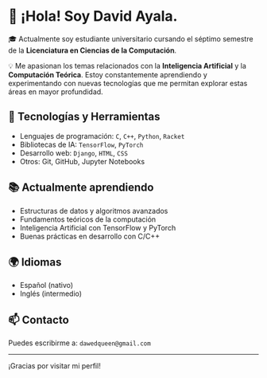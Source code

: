 # 👋 ¡Hola! Soy David Ayala.

🎓 Actualmente soy estudiante universitario cursando el séptimo semestre de la **Licenciatura en Ciencias de la Computación**.

💡 Me apasionan los temas relacionados con la **Inteligencia Artificial** y la **Computación Teórica**. Estoy constantemente aprendiendo y experimentando con nuevas tecnologías que me permitan explorar estas áreas en mayor profundidad.

## 🚀 Tecnologías y Herramientas

- Lenguajes de programación: `C`, `C++`, `Python`, `Racket`
- Bibliotecas de IA: `TensorFlow`, `PyTorch`
- Desarrollo web: `Django`, `HTML`, `CSS`
- Otros: Git, GitHub, Jupyter Notebooks

## 📚 Actualmente aprendiendo

- Estructuras de datos y algoritmos avanzados
- Fundamentos teóricos de la computación
- Inteligencia Artificial con TensorFlow y PyTorch
- Buenas prácticas en desarrollo con C/C++

## 🌍 Idiomas

- Español (nativo)
- Inglés (intermedio)

## 📫 Contacto

Puedes escribirme a: `dawedqueen@gmail.com`

---

¡Gracias por visitar mi perfil!

<!---
jdayala111/jdayala111 is a ✨ special ✨ repository because its `README.md` (this file) appears on your GitHub profile.
You can click the Preview link to take a look at your changes.
--->
